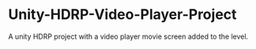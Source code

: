 # Unity-HDRP-Video-Player-Project
A unity HDRP project with a video player movie screen added to the level.
